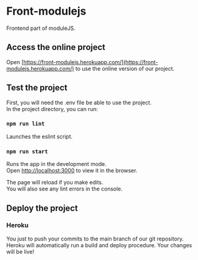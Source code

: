 # Front-modulejs

Frontend part of moduleJS.

## Access the online project

Open [https://front-modulejs.herokuapp.com/](https://front-modulejs.herokuapp.com/) to use the online version of our project.

## Test the project

First, you will need the .env file be able to use the project.\
In the project directory, you can run:

### `npm run lint`

Launches the eslint script.

### `npm run start`

Runs the app in the development mode.\
Open [http://localhost:3000](http://localhost:3000) to view it in the browser.

The page will reload if you make edits.\
You will also see any lint errors in the console.

## Deploy the project

### Heroku

You just to push your commits to the main branch of our git repository.
Heroku will automatically run a build and deploy procedure.
Your changes will be live!
